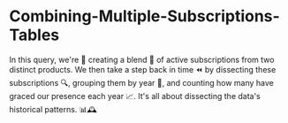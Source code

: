 # Combining-Multiple-Subscriptions-Tables
In this query, we're 🎨 creating a blend 🌟 of active subscriptions from two distinct products. We then take a step back in time ⏪ by dissecting these subscriptions 🔍, grouping them by year 📅, and counting how many have graced our presence each year 📈. It's all about dissecting the data's historical patterns. 📊🕰️
